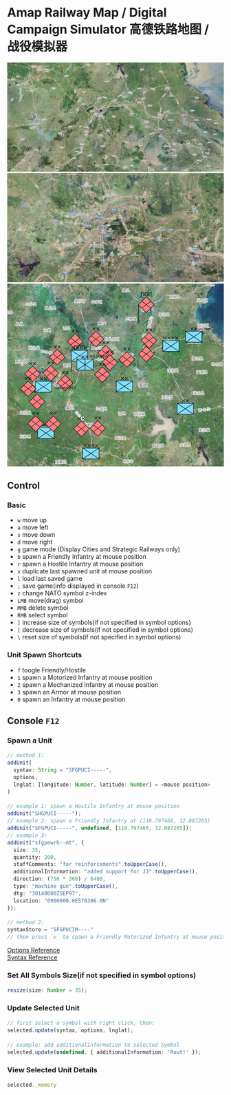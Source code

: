 # Amap Railway Map / Digital Campaign Simulator 高德铁路地图 / 战役模拟器

![](./assets/screenshot1.jpg)
![](./assets/screenshot2.jpg)
![](./assets/screenshot3.jpg)

## Control

### Basic

- `w` move up
- `a` move left
- `s` move down
- `d` move right
- `g` game mode (Display Cities and Strategic Railways only)
- `b` spawn a Friendly Infantry at mouse position
- `r` spawn a Hostile Infantry at mouse position
- `v` duplicate last spawned unit at mouse position
- `l` load last saved game
- `;` save game(info displayed in console `F12`)
- `z` change NATO symbol z-index
- `LMB` move(drag) symbol
- `MMB` delete symbol
- `RMB` select symbol
- `]` increase size of symbols(if not specified in symbol options)
- `[` decrease size of symbols(if not specified in symbol options)
- `\` reset size of symbols(if not specified in symbol options)

### Unit Spawn Shortcuts

- `f` toogle Friendly/Hostile
- `1` spawn a Motorized Infantry at mouse position
- `2` spawn a Mechanized Infantry at mouse position
- `3` spawn an Armor at mouse position
- `0` spawn an Infantry at mouse position

## Console `F12`

### Spawn a Unit

```ts
// method 1:
addUnit(
  syntax: String = "SFGPUCI-----",
  options,
  lnglat: [longitude: Number, latitude: Number] = <mouse position>
)

// example 1: spawn a Hostile Infantry at mouse position
addUnit("SHGPUCI-----");
// example 2: spawn a Friendly Infantry at (118.797466, 32.087265)
addUnit("SFGPUCI-----", undefined, [118.797466, 32.087265]);
// example 3:
addUnit("sfgpewrh--mt", {
  size: 35,
  quantity: 200,
  staffComments: "for reinforcements".toUpperCase(),
  additionalInformation: "added support for JJ".toUpperCase(),
  direction: (750 * 360) / 6400,
  type: "machine gun".toUpperCase(),
  dtg: "30140000ZSEP97",
  location: "0900000.0E570306.0N"
});

// method 2:
syntaxStore = "SFGPUCIM----"
// then press `v` to spawn a Friendly Motorized Infantry at mouse position
```

[Options Reference](https://www.spatialillusions.com/milsymbol/docs/index.html#mssymbolarg1-arg2--argn)   
[Syntax Reference](https://spatialillusions.com/unitgenerator/)

### Set All Symbols Size(if not specified in symbol options)

```ts
resize(size: Number = 35);
```

### Update Selected Unit

```ts
// first select a symbol with right click, then:
selected.update(syntax, options, lnglat);

// example: add additionalInformation to selected Symbol
selected.update(undefined, { additionalInformation: 'Rout!' });
```

### View Selected Unit Details

```ts
selected._memory
```

